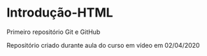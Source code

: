 # Introdução-HTML
 Primeiro repositório Git e GitHub

 Repositório criado durante aula do curso em vídeo em 02/04/2020